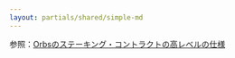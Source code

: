 ```yaml
---
layout: partials/shared/simple-md
---
```


参照：[Orbsのステーキング・コントラクトの高レベルの仕様](https://github.com/orbs-network/orbs-staking-contract/blob/master/docs/CONTRACT.md)
